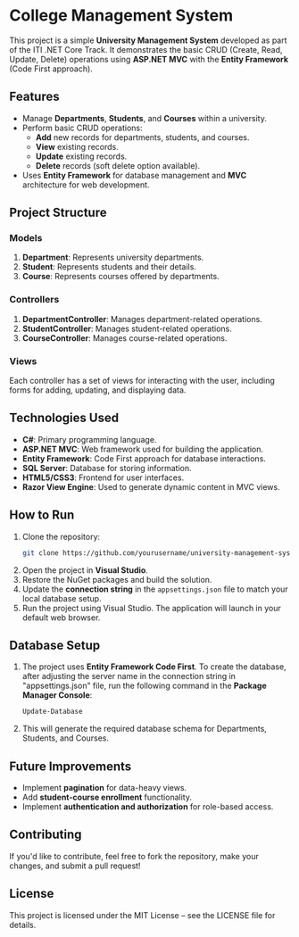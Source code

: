 # College Management System

This project is a simple **University Management System** developed as part of the ITI .NET Core Track. It demonstrates the basic CRUD (Create, Read, Update, Delete) operations using **ASP.NET MVC** with the **Entity Framework** (Code First approach).

## Features
- Manage **Departments**, **Students**, and **Courses** within a university.
- Perform basic CRUD operations:
  - **Add** new records for departments, students, and courses.
  - **View** existing records.
  - **Update** existing records.
  - **Delete** records (soft delete option available).
- Uses **Entity Framework** for database management and **MVC** architecture for web development.
  
## Project Structure
### Models
1. **Department**: Represents university departments.
2. **Student**: Represents students and their details.
3. **Course**: Represents courses offered by departments.

### Controllers
1. **DepartmentController**: Manages department-related operations.
2. **StudentController**: Manages student-related operations.
3. **CourseController**: Manages course-related operations.

### Views
Each controller has a set of views for interacting with the user, including forms for adding, updating, and displaying data.

## Technologies Used
- **C#**: Primary programming language.
- **ASP.NET MVC**: Web framework used for building the application.
- **Entity Framework**: Code First approach for database interactions.
- **SQL Server**: Database for storing information.
- **HTML5/CSS3**: Frontend for user interfaces.
- **Razor View Engine**: Used to generate dynamic content in MVC views.

## How to Run
1. Clone the repository:
    ```bash
    git clone https://github.com/yourusername/university-management-system.git
    ```
2. Open the project in **Visual Studio**.
3. Restore the NuGet packages and build the solution.
4. Update the **connection string** in the `appsettings.json` file to match your local database setup.
5. Run the project using Visual Studio. The application will launch in your default web browser.

## Database Setup
1. The project uses **Entity Framework Code First**. To create the database, after adjusting the server name in the connection string in "appsettings.json" file, run the following command in the **Package Manager Console**:
    ```bash
    Update-Database
    ```
2. This will generate the required database schema for Departments, Students, and Courses.

## Future Improvements
- Implement **pagination** for data-heavy views.
- Add **student-course enrollment** functionality.
- Implement **authentication and authorization** for role-based access.

## Contributing
If you'd like to contribute, feel free to fork the repository, make your changes, and submit a pull request!

## License
This project is licensed under the MIT License – see the LICENSE file for details.
